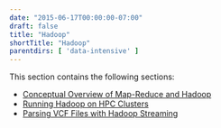 ```yaml
---
date: "2015-06-17T00:00:00-07:00"
draft: false
title: "Hadoop"
shortTitle: "Hadoop"
parentdirs: [ 'data-intensive' ]
---
```


This section contains the following sections:

* [Conceptual Overview of Map-Reduce and Hadoop](overview.html)
* [Running Hadoop on HPC Clusters](on-hpc.html)
* [Parsing VCF Files with Hadoop Streaming](parsing-vcfs.html)
